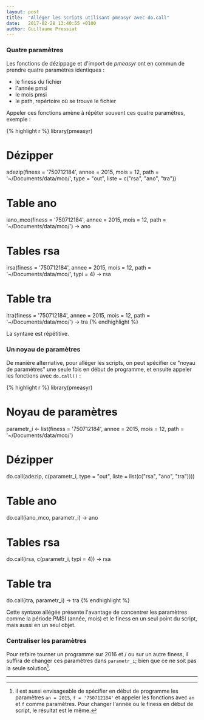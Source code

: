 ```yaml
---
layout: post
title:  "Alléger les scripts utilisant pmeasyr avec do.call"
date:   2017-02-28 13:40:55 +0100
author: Guillaume Pressiat
---
```



### Quatre paramètres

Les fonctions de dézippage et d'import de *pmeasyr* ont en commun de prendre quatre paramètres identiques :

- le finess du fichier
- l'année pmsi
- le mois pmsi
- le path, repértoire où se trouve le fichier


Appeler ces fonctions amène à répéter souvent ces quatre paramètres, exemple : 


{% highlight r %}
library(pmeasyr)

# Dézipper
adezip(finess = '750712184', 
       annee  = 2015, 
       mois   = 12, 
       path   = '~/Documents/data/mco/',
       type   = "out", 
       liste  = c("rsa", "ano", "tra"))

# Table ano
iano_mco(finess = '750712184', 
         annee  = 2015, 
         mois   = 12, 
         path   = '~/Documents/data/mco/') -> ano

# Tables rsa
irsa(finess = '750712184', 
     annee  = 2015, 
     mois   = 12, 
     path   = '~/Documents/data/mco/', 
     typi   = 4) -> rsa

# Table tra
itra(finess = '750712184', 
     annee  = 2015, 
     mois   = 12, 
     path   = '~/Documents/data/mco/') -> tra
{% endhighlight %}


La syntaxe est répétitive.

### Un noyau de paramètres

De manière alternative, pour alléger les scripts, on peut spécifier ce "noyau de paramètres" une seule fois en début de programme, et ensuite appeler les fonctions avec `do.call()` : 

{% highlight r %}
library(pmeasyr)

# Noyau de paramètres
parametr_i <- list(finess = '750712184', 
                   annee = 2015, 
                   mois = 12, 
                   path   = '~/Documents/data/mco/')

# Dézipper
do.call(adezip, c(parametr_i, 
                  type = "out", 
                  liste = list(c("rsa", "ano", "tra"))))

# Table ano
do.call(iano_mco, parametr_i) -> ano
# Tables rsa
do.call(irsa, c(parametr_i, typi = 4)) -> rsa
# Table tra
do.call(itra, parametr_i) -> tra
{% endhighlight %}


Cette syntaxe allégée présente l'avantage de concentrer les paramètres comme la période PMSI (année, mois) et le finess en un seul point du script, mais aussi en un seul objet.

### Centraliser les paramètres

Pour refaire tourner un programme sur 2016 et / ou sur un autre finess, il suffira de changer ces paramètres dans `parametr_i`; bien que ce ne soit pas la seule solution[^1].

----

[^1]: il est aussi envisageable de spécifier en début de programme les paramètres `an = 2015`, `f = '750712184'` et appeler les fonctions avec `an` et `f` comme paramètres. Pour changer l'année ou le finess en début de script, le résultat est le même.
